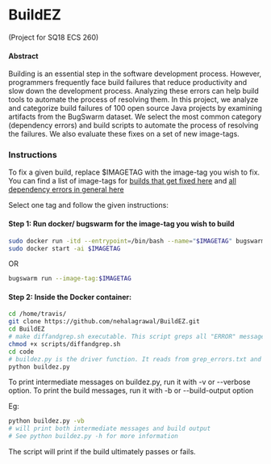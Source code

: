 # BuildEZ
(Project for SQ18 ECS 260)

#### Abstract
Building is an essential step in the software development process. However, programmers frequently face build failures that reduce productivity and slow down the development process. Analyzing these errors can help build tools to automate the process of resolving them. In this project, we analyze and categorize build failures of 100 open source Java projects by examining artifacts from the BugSwarm dataset. We select the most common category (dependency errors) and build scripts to automate the process of resolving the failures.  We also evaluate these fixes on a set of new image-tags.


### Instructions

To fix a given build, replace $IMAGETAG with the image-tag you wish to fix. You can find a list of image-tags for [builds that get fixed here](image_tag_files/passing-tags) and [all dependency errors in general here](image_tag_files/dependency-tags)

Select one tag and follow the given instructions:

#### Step 1: Run docker/ bugswarm for the image-tag you wish to build

```bash
sudo docker run -itd --entrypoint=/bin/bash --name="$IMAGETAG" bugswarm/images:$IMAGETAG 
sudo docker start -ai $IMAGETAG 
```
OR 
```bash
bugswarm run --image-tag:$IMAGETAG  
```

#### Step 2:  Inside the Docker container:

```bash
cd /home/travis/
git clone https://github.com/nehalagrawal/BuildEZ.git
cd BuildEZ
# make diffandgrep.sh executable. This script greps all "ERROR" messages from the failed build-log and stores it in /home/travis/grep_errors.txt
chmod +x scripts/diffandgrep.sh
cd code
# buildez.py is the driver function. It reads from grep_errors.txt and attempts to fix the build.
python buildez.py 
```
To print intermediate messages on buildez.py, run it with -v or --verbose option. To print the build messages, run it with -b or --build-output option

Eg:
```bash
python buildez.py -vb 
# will print both intermediate messages and build output
# See python buildez.py -h for more information  
```

The script will print if the build ultimately passes or fails.
